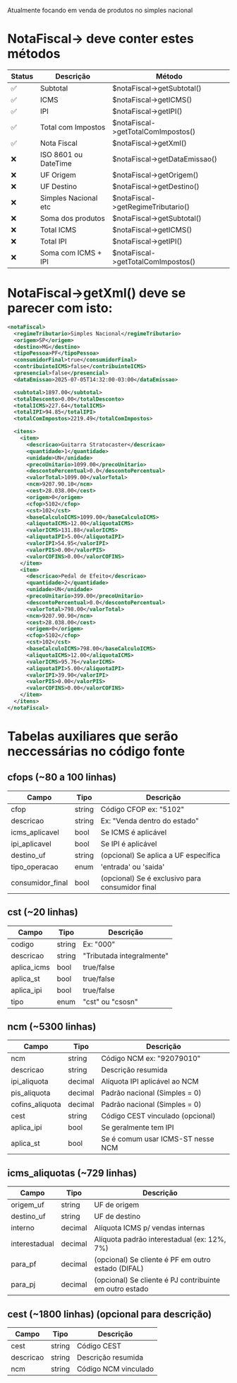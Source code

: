 Atualmente focando em venda de produtos no simples nacional

# NotaFiscal-> deve conter estes métodos

| Status |Descrição             | Método                  |
| ------ | -------------------- | ----------------------- |
| ✅     | Subtotal             | $notaFiscal->getSubtotal() |
| ✅     | ICMS                 | $notaFiscal->getICMS() |
| ✅     | IPI                  | $notaFiscal->getIPI() |
| ✅     | Total com Impostos   | $notaFiscal->getTotalComImpostos() |
| ✅     | Nota Fiscal          | $notaFiscal->getXml() |
| ❌     | ISO 8601 ou DateTime | $notaFiscal->getDataEmissao() |
| ❌     | UF Origem            | $notaFiscal->getOrigem() |
| ❌     | UF Destino           | $notaFiscal->getDestino() |
| ❌     | Simples Nacional etc | $notaFiscal->getRegimeTributario() |
| ❌     | Soma dos produtos    | $notaFiscal->getSubtotal() |
| ❌     | Total ICMS           | $notaFiscal->getICMS() |
| ❌     | Total IPI            | $notaFiscal->getIPI() |
| ❌     | Soma com ICMS + IPI  | $notaFiscal->getTotalComImpostos() |

# NotaFiscal->getXml() deve se parecer com isto:

```xml
<notaFiscal>
  <regimeTributario>Simples Nacional</regimeTributario>
  <origem>SP</origem>
  <destino>MG</destino>
  <tipoPessoa>PF</tipoPessoa>
  <consumidorFinal>true</consumidorFinal>
  <contribuinteICMS>false</contribuinteICMS>
  <presencial>false</presencial>
  <dataEmissao>2025-07-05T14:32:00-03:00</dataEmissao>

  <subtotal>1897.00</subtotal>
  <totalDesconto>0.00</totalDesconto>
  <totalICMS>227.64</totalICMS>
  <totalIPI>94.85</totalIPI>
  <totalComImpostos>2219.49</totalComImpostos>

  <itens>
    <item>
      <descricao>Guitarra Stratocaster</descricao>
      <quantidade>1</quantidade>
      <unidade>UN</unidade>
      <precoUnitario>1099.00</precoUnitario>
      <descontoPercentual>0.0</descontoPercentual>
      <valorTotal>1099.00</valorTotal>
      <ncm>9207.90.10</ncm>
      <cest>28.038.00</cest>
      <origem>0</origem>
      <cfop>5102</cfop>
      <cst>102</cst>
      <baseCalculoICMS>1099.00</baseCalculoICMS>
      <aliquotaICMS>12.00</aliquotaICMS>
      <valorICMS>131.88</valorICMS>
      <aliquotaIPI>5.00</aliquotaIPI>
      <valorIPI>54.95</valorIPI>
      <valorPIS>0.00</valorPIS>
      <valorCOFINS>0.00</valorCOFINS>
    </item>
    <item>
      <descricao>Pedal de Efeito</descricao>
      <quantidade>2</quantidade>
      <unidade>UN</unidade>
      <precoUnitario>399.00</precoUnitario>
      <descontoPercentual>0.0</descontoPercentual>
      <valorTotal>798.00</valorTotal>
      <ncm>9207.90.90</ncm>
      <cest>28.038.00</cest>
      <origem>0</origem>
      <cfop>5102</cfop>
      <cst>102</cst>
      <baseCalculoICMS>798.00</baseCalculoICMS>
      <aliquotaICMS>12.00</aliquotaICMS>
      <valorICMS>95.76</valorICMS>
      <aliquotaIPI>5.00</aliquotaIPI>
      <valorIPI>39.90</valorIPI>
      <valorPIS>0.00</valorPIS>
      <valorCOFINS>0.00</valorCOFINS>
    </item>
  </itens>
</notaFiscal>
```

# Tabelas auxiliares que serão neccessárias no código fonte

## cfops (~80 a 100 linhas)

| Campo             | Tipo   | Descrição                                       |
| ----------------- | ------ | ----------------------------------------------- |
| cfop              | string | Código CFOP ex: "5102"                          |
| descricao         | string | Ex: "Venda dentro do estado"                    |
| icms\_aplicavel   | bool   | Se ICMS é aplicável                             |
| ipi\_aplicavel    | bool   | Se IPI é aplicável                              |
| destino\_uf       | string | (opcional) Se aplica a UF específica            |
| tipo\_operacao    | enum   | 'entrada' ou 'saida'                            |
| consumidor\_final | bool   | (opcional) Se é exclusivo para consumidor final |

## cst (~20 linhas)

| Campo        | Tipo   | Descrição                 |
| ------------ | ------ | ------------------------- |
| codigo       | string | Ex: "000"                 |
| descricao    | string | "Tributada integralmente" |
| aplica\_icms | bool   | true/false                |
| aplica\_st   | bool   | true/false                |
| aplica\_ipi  | bool   | true/false                |
| tipo         | enum   | "cst" ou "csosn"          |

## ncm (~5300 linhas)

| Campo            | Tipo    | Descrição                         |
| ---------------- | ------- | --------------------------------- |
| ncm              | string  | Código NCM ex: "92079010"         |
| descricao        | string  | Descrição resumida                |
| ipi\_aliquota    | decimal | Alíquota IPI aplicável ao NCM     |
| pis\_aliquota    | decimal | Padrão nacional (Simples = 0)     |
| cofins\_aliquota | decimal | Padrão nacional (Simples = 0)     |
| cest             | string  | Código CEST vinculado (opcional)  |
| aplica\_ipi      | bool    | Se geralmente tem IPI             |
| aplica\_st       | bool    | Se é comum usar ICMS-ST nesse NCM |

## icms_aliquotas (~729 linhas)

| Campo         | Tipo    | Descrição                                               |
| ------------- | ------- | ------------------------------------------------------- |
| origem\_uf    | string  | UF de origem                                            |
| destino\_uf   | string  | UF de destino                                           |
| interno       | decimal | Alíquota ICMS p/ vendas internas                        |
| interestadual | decimal | Alíquota padrão interestadual (ex: 12%, 7%)             |
| para\_pf      | decimal | (opcional) Se cliente é PF em outro estado (DIFAL)      |
| para\_pj      | decimal | (opcional) Se cliente é PJ contribuinte em outro estado |

## cest (~1800 linhas) (opcional para descrição)

| Campo     | Tipo   | Descrição            |
| --------- | ------ | -------------------- |
| cest      | string | Código CEST          |
| descricao | string | Descrição resumida   |
| ncm       | string | Código NCM vinculado |
